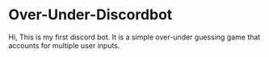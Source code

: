 # Over-Under-Discordbot
Hi, This is my first discord bot. It is a simple over-under guessing game that accounts for multiple user inputs. 
